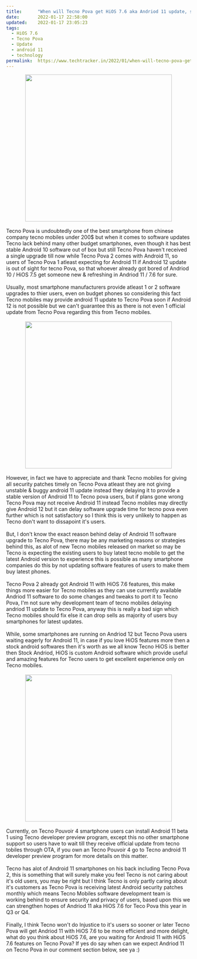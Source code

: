 ```yaml
---
title:		"When will Tecno Pova get HiOS 7.6 aka Andriod 11 update, soon?"
date:		2022-01-17 22:58:00
updated:	2022-01-17 23:05:23
tags: 
  - HiOS 7.6
  - Tecno Pova
  - Update
  - android 11
  - technology	
permalink:	https://www.techtracker.in/2022/01/when-will-tecno-pova-get-hios-76-aka.html
---
```


<div class="separator" style="clear: both; text-align: center;">
  <a href="https://lh3.googleusercontent.com/-XqrbbBK3_j0/YeWnUPW1PrI/AAAAAAAAIkE/yZJkQpzOIhAjlrly1B8lLqhLgNMOAdUXwCNcBGAsYHQ/s1600/1642440523833197-0.png" imageanchor="1" style="margin-left: 1em; margin-right: 1em;">
    <img border="0" src="https://lh3.googleusercontent.com/-XqrbbBK3_j0/YeWnUPW1PrI/AAAAAAAAIkE/yZJkQpzOIhAjlrly1B8lLqhLgNMOAdUXwCNcBGAsYHQ/s1600/1642440523833197-0.png" width="400">
  </a>
</div><div><br></div><div>Tecno Pova is undoubtedly one of the best smartphone from chinese company tecno mobiles under 200$ but when it comes to software updates Tecno lack behind many other budget smartphones, even though it has best stable Android 10 software out of box but still Tecno Pova haven't received a single upgrade till now while Tecno Pova 2 comes with Android 11, so users of Tecno Pova 1 atleast expecting for Android 11 if Android 12 update is out of sight for tecno Pova, so that whoever already got bored of Andriod 10 / HiOS 7.5 get someone new &amp; refreshing in Andriod 11 / 7.6 for sure.</div><div><br></div><div>Usually, most smartphone manufacturers provide atleast 1 or 2 software upgrades to thier users, even on budget phones so considering this fact Tecno mobiles may provide android 11 update to Tecno Pova soon if Android 12 is not possible but we can't guarantee this as there is not even 1 official update from Tecno Pova regarding this from Tecno mobiles.</div><div><br></div><div><div class="separator" style="clear: both; text-align: center;">
  <a href="https://lh3.googleusercontent.com/-s6Cl4e5vqvU/YeWnTPBrGHI/AAAAAAAAIkA/drKaPAOrcp43F8utFQNYqg_8MJcsk8i9ACNcBGAsYHQ/s1600/1642440519085485-1.png" imageanchor="1" style="margin-left: 1em; margin-right: 1em;">
    <img border="0" src="https://lh3.googleusercontent.com/-s6Cl4e5vqvU/YeWnTPBrGHI/AAAAAAAAIkA/drKaPAOrcp43F8utFQNYqg_8MJcsk8i9ACNcBGAsYHQ/s1600/1642440519085485-1.png" width="400">
  </a>
</div><br></div><div>However, in fact we have to appreciate and thank Tecno mobiles for giving all security patches timely on Tecno Pova atleast they are not giving unstable &amp; buggy android 11 update instead they delaying it to provide a stable version of Android 11 to Tecno pova users, but if plans gone wrong Tecno Pova may not receive Android 11 instead Tecno mobiles may directly give Android 12 but it can delay software upgrade time for tecno pova even further which is not satisfactory so I think this is very unlikely to happen as Tecno don't want to dissapoint it's users.</div><div><br></div><div>But, I don't know the exact reason behind delay of Android 11 software upgrade to Tecno Pova, there may be any marketing reasons or strategies behind this, as alot of new Tecno mobiles released on market so may be Tecno is expecting the existing users to buy latest tecno mobile to get the latest Android version to experience this is possible as many smartphone companies do this by not updating software features of users to make them buy latest phones.</div><div><br></div><div>Tecno Pova 2 already got Android 11 with HiOS 7.6 features, this make things more easier for Tecno mobiles as they can use currently available Andriod 11 software to do some changes and tweaks to port it to Tecno Pova, I'm not sure why development team of tecno mobiles delaying andriod 11 update to Tecno Pova, anyway this is really a bad sign which Tecno mobiles should fix else it can drop sells as majority of users buy smartphones for latest updates.</div><div><br></div><div>While, some smartphones are running on Andriod 12 but Tecno Pova users waiting eagerly for Android 11, in case if you love HiOS features more then a stock android softwares then it's worth as we all know Tecno HiOS is better then Stock Andriod, HiOS is custom Android software which provide useful and amazing features for Tecno users to get excellent experience only on Tecno mobiles.</div><div><br></div><div><div class="separator" style="clear: both; text-align: center;">
  <a href="https://lh3.googleusercontent.com/-ynLn-7BBCac/YeWnR4LnDcI/AAAAAAAAIj8/N_sFbC3tlSY0H1mwCX-iIu_82cWRvwz8QCNcBGAsYHQ/s1600/1642440514208028-2.png" imageanchor="1" style="margin-left: 1em; margin-right: 1em;">
    <img border="0" src="https://lh3.googleusercontent.com/-ynLn-7BBCac/YeWnR4LnDcI/AAAAAAAAIj8/N_sFbC3tlSY0H1mwCX-iIu_82cWRvwz8QCNcBGAsYHQ/s1600/1642440514208028-2.png" width="400">
  </a>
</div><br></div><div>Currently, on Tecno Pouvoir 4 smartphone users can install Android 11 beta 1 using Tecno developer preview program, except this no other smartphone support so users have to wait till they receive official update from tecno tobiles through OTA, if you own an Tecno Pouvoir 4 go to Tecno android 11 developer preview program for more details on this matter.</div><div><br></div><div>Tecno has alot of Android 11 smartphones on his back including Tecno Pova 2, this is something that will surely make you feel Tecno is not caring about it's old users, you may be right but I think Tecno is only partly caring about it's customers as Tecno Pova is receiving latest Android security patches monthly which means Tecno Mobiles software development team is working behind to ensure security and privacy of users, based upon this we can strengthen hopes of Andriod 11 aka HiOS 7.6 for Teco Pova this year in Q3 or Q4.</div><div><br></div><div>Finally, I think Tecno won't do Injustice to it's users so sooner or later Tecno Pova will get Andriod 11 with HiOS 7.6 to be more efficient and more delight, what do you think about HiOS 7.6, are you waiting for Android 11 with HiOS 7.6 features on Tecno Pova? If yes do say when can we expect Andriod 11 on Tecno Pova in our comment section below, see ya :)</div>
<!-- no comments on this post -->